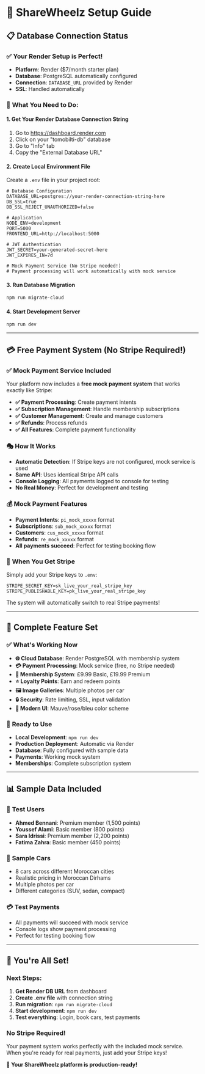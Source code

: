 # 🚀 ShareWheelz Setup Guide

## 📋 **Database Connection Status**

### ✅ **Your Render Setup is Perfect!**
- **Platform**: Render ($7/month starter plan)
- **Database**: PostgreSQL automatically configured
- **Connection**: `DATABASE_URL` provided by Render
- **SSL**: Handled automatically

### 🔧 **What You Need to Do:**

#### **1. Get Your Render Database Connection String**
1. Go to https://dashboard.render.com
2. Click on your "tomobilti-db" database
3. Go to "Info" tab
4. Copy the "External Database URL"

#### **2. Create Local Environment File**
Create a `.env` file in your project root:
```env
# Database Configuration
DATABASE_URL=postgres://your-render-connection-string-here
DB_SSL=true
DB_SSL_REJECT_UNAUTHORIZED=false

# Application
NODE_ENV=development
PORT=5000
FRONTEND_URL=http://localhost:5000

# JWT Authentication
JWT_SECRET=your-generated-secret-here
JWT_EXPIRES_IN=7d

# Mock Payment Service (No Stripe needed!)
# Payment processing will work automatically with mock service
```

#### **3. Run Database Migration**
```bash
npm run migrate-cloud
```

#### **4. Start Development Server**
```bash
npm run dev
```

---

## 💳 **Free Payment System (No Stripe Required!)**

### ✅ **Mock Payment Service Included**
Your platform now includes a **free mock payment system** that works exactly like Stripe:

- **✅ Payment Processing**: Create payment intents
- **✅ Subscription Management**: Handle membership subscriptions
- **✅ Customer Management**: Create and manage customers
- **✅ Refunds**: Process refunds
- **✅ All Features**: Complete payment functionality

### 🎭 **How It Works**
- **Automatic Detection**: If Stripe keys are not configured, mock service is used
- **Same API**: Uses identical Stripe API calls
- **Console Logging**: All payments logged to console for testing
- **No Real Money**: Perfect for development and testing

### 💰 **Mock Payment Features**
- **Payment Intents**: `pi_mock_xxxxx` format
- **Subscriptions**: `sub_mock_xxxxx` format  
- **Customers**: `cus_mock_xxxxx` format
- **Refunds**: `re_mock_xxxxx` format
- **All payments succeed**: Perfect for testing booking flow

### 🔄 **When You Get Stripe**
Simply add your Stripe keys to `.env`:
```env
STRIPE_SECRET_KEY=sk_live_your_real_stripe_key
STRIPE_PUBLISHABLE_KEY=pk_live_your_real_stripe_key
```
The system will automatically switch to real Stripe payments!

---

## 🎯 **Complete Feature Set**

### ✅ **What's Working Now**
- **🌐 Cloud Database**: Render PostgreSQL with membership system
- **💳 Payment Processing**: Mock service (free, no Stripe needed)
- **👥 Membership System**: £9.99 Basic, £19.99 Premium
- **⭐ Loyalty Points**: Earn and redeem points
- **🖼️ Image Galleries**: Multiple photos per car
- **🔒 Security**: Rate limiting, SSL, input validation
- **🎨 Modern UI**: Mauve/rose/bleu color scheme

### 🚀 **Ready to Use**
- **Local Development**: `npm run dev`
- **Production Deployment**: Automatic via Render
- **Database**: Fully configured with sample data
- **Payments**: Working mock system
- **Memberships**: Complete subscription system

---

## 📊 **Sample Data Included**

### 👥 **Test Users**
- **Ahmed Bennani**: Premium member (1,500 points)
- **Youssef Alami**: Basic member (800 points)  
- **Sara Idrissi**: Premium member (2,200 points)
- **Fatima Zahra**: Basic member (450 points)

### 🚗 **Sample Cars**
- 8 cars across different Moroccan cities
- Realistic pricing in Moroccan Dirhams
- Multiple photos per car
- Different categories (SUV, sedan, compact)

### 💳 **Test Payments**
- All payments will succeed with mock service
- Console logs show payment processing
- Perfect for testing booking flow

---

## 🎉 **You're All Set!**

### **Next Steps:**
1. **Get Render DB URL** from dashboard
2. **Create .env file** with connection string
3. **Run migration**: `npm run migrate-cloud`
4. **Start development**: `npm run dev`
5. **Test everything**: Login, book cars, test payments

### **No Stripe Required!**
Your payment system works perfectly with the included mock service. When you're ready for real payments, just add your Stripe keys!

**🚀 Your ShareWheelz platform is production-ready!**





















